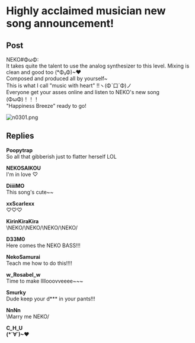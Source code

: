 # Highly acclaimed musician new song announcement!
## Post
NEKO#ΦωΦ:<br>
It takes quite the talent to use the analog synthesizer to this level. Mixing is clean and good too (\*Φ₃Φ)~♥<br>
Composed and produced all by yourself~<br>
This is what I call "music with heart" !!ヽ(Φˋ口ˊΦ)ノ<br>
Everyone get your asses online and listen to NEKO's new song (ΦωΦ)！！！<br>
"Happiness Breeze" ready to go!

![n0301.png](/attachments/n0301.png)
## Replies
**Poopytrap**<br>
So all that gibberish just to flatter herself LOL

**NEKOSAIKOU**<br>
I'm in love ♡

**DiiiiMO**<br>
This song's cute~~

**xxScarlexx**<br>
♡♡♡

**KirinKiraKira**<br>
\\NEKO/\\NEKO/\\NEKO/\\NEKO/

**D33M0**<br>
Here comes the NEKO BASS!!!

**NekoSamurai**<br>
Teach me how to do this!!!!

**w_Rosabel_w**<br>
Time to make llllooovveeee~~~

**Smurky**<br>
Dude keep your d\*\*\* in your pants!!!

**NnNn**<br>
\\Marry me NEKO/

**C_H_U**<br>
**(\*´∀`)~♥**

